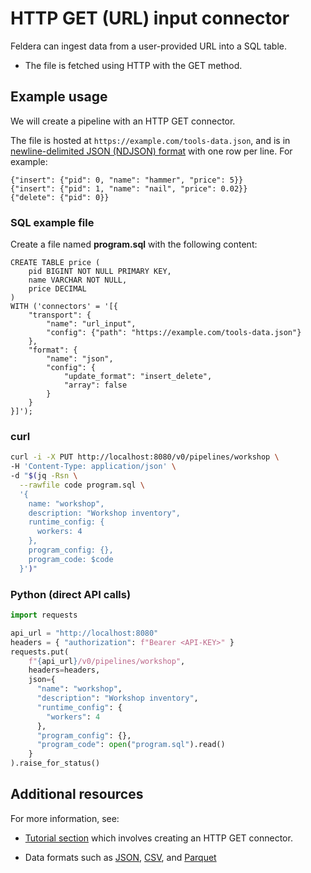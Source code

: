 # HTTP GET (URL) input connector

Feldera can ingest data from a user-provided URL into a SQL table.

* The file is fetched using HTTP with the GET method.

## Example usage

We will create a pipeline with an HTTP GET connector.

The file is hosted at `https://example.com/tools-data.json`,
and is in [newline-delimited JSON (NDJSON) format](/formats/json#encoding-multiple-changes)
with one row per line. For example:

```text
{"insert": {"pid": 0, "name": "hammer", "price": 5}}
{"insert": {"pid": 1, "name": "nail", "price": 0.02}}
{"delete": {"pid": 0}}
```

### SQL example file

Create a file named **program.sql** with the following content:
```
CREATE TABLE price (
    pid BIGINT NOT NULL PRIMARY KEY,
    name VARCHAR NOT NULL,
    price DECIMAL
)
WITH ('connectors' = '[{
    "transport": {
        "name": "url_input",
        "config": {"path": "https://example.com/tools-data.json"}
    },
    "format": {
        "name": "json",
        "config": {
            "update_format": "insert_delete",
            "array": false
        }
    }
}]');
```

### curl

```bash
curl -i -X PUT http://localhost:8080/v0/pipelines/workshop \
-H 'Content-Type: application/json' \
-d "$(jq -Rsn \
  --rawfile code program.sql \
  '{
    name: "workshop",
    description: "Workshop inventory",
    runtime_config: {
      workers: 4
    },
    program_config: {},
    program_code: $code
  }')"
```

### Python (direct API calls)

```python
import requests

api_url = "http://localhost:8080"
headers = { "authorization": f"Bearer <API-KEY>" }
requests.put(
    f"{api_url}/v0/pipelines/workshop",
    headers=headers,
    json={
      "name": "workshop",
      "description": "Workshop inventory",
      "runtime_config": {
        "workers": 4
      },
      "program_config": {},
      "program_code": open("program.sql").read()
    }
).raise_for_status()
```

## Additional resources

For more information, see:

* [Tutorial section](/tutorials/basics/part3#step-1-configure-https-get-connectors) which involves
  creating an HTTP GET connector.

* Data formats such as [JSON](/formats/json),
  [CSV](/formats/csv), and [Parquet](/formats/parquet)
